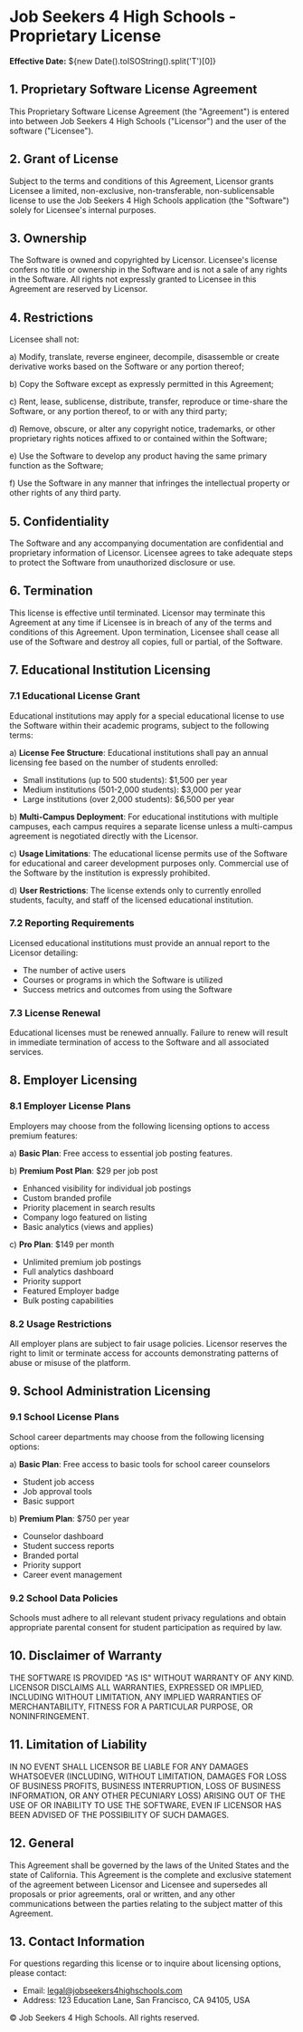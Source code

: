 
# Job Seekers 4 High Schools - Proprietary License

**Effective Date:** ${new Date().toISOString().split('T')[0]}

## 1. Proprietary Software License Agreement

This Proprietary Software License Agreement (the "Agreement") is entered into between Job Seekers 4 High Schools ("Licensor") and the user of the software ("Licensee").

## 2. Grant of License

Subject to the terms and conditions of this Agreement, Licensor grants Licensee a limited, non-exclusive, non-transferable, non-sublicensable license to use the Job Seekers 4 High Schools application (the "Software") solely for Licensee's internal purposes.

## 3. Ownership

The Software is owned and copyrighted by Licensor. Licensee's license confers no title or ownership in the Software and is not a sale of any rights in the Software. All rights not expressly granted to Licensee in this Agreement are reserved by Licensor.

## 4. Restrictions

Licensee shall not:

a) Modify, translate, reverse engineer, decompile, disassemble or create derivative works based on the Software or any portion thereof;

b) Copy the Software except as expressly permitted in this Agreement;

c) Rent, lease, sublicense, distribute, transfer, reproduce or time-share the Software, or any portion thereof, to or with any third party;

d) Remove, obscure, or alter any copyright notice, trademarks, or other proprietary rights notices affixed to or contained within the Software;

e) Use the Software to develop any product having the same primary function as the Software;

f) Use the Software in any manner that infringes the intellectual property or other rights of any third party.

## 5. Confidentiality

The Software and any accompanying documentation are confidential and proprietary information of Licensor. Licensee agrees to take adequate steps to protect the Software from unauthorized disclosure or use.

## 6. Termination

This license is effective until terminated. Licensor may terminate this Agreement at any time if Licensee is in breach of any of the terms and conditions of this Agreement. Upon termination, Licensee shall cease all use of the Software and destroy all copies, full or partial, of the Software.

## 7. Educational Institution Licensing

### 7.1 Educational License Grant

Educational institutions may apply for a special educational license to use the Software within their academic programs, subject to the following terms:

a) **License Fee Structure**: Educational institutions shall pay an annual licensing fee based on the number of students enrolled:
   - Small institutions (up to 500 students): $1,500 per year
   - Medium institutions (501-2,000 students): $3,000 per year
   - Large institutions (over 2,000 students): $6,500 per year

b) **Multi-Campus Deployment**: For educational institutions with multiple campuses, each campus requires a separate license unless a multi-campus agreement is negotiated directly with the Licensor.

c) **Usage Limitations**: The educational license permits use of the Software for educational and career development purposes only. Commercial use of the Software by the institution is expressly prohibited.

d) **User Restrictions**: The license extends only to currently enrolled students, faculty, and staff of the licensed educational institution.

### 7.2 Reporting Requirements

Licensed educational institutions must provide an annual report to the Licensor detailing:
- The number of active users
- Courses or programs in which the Software is utilized
- Success metrics and outcomes from using the Software

### 7.3 License Renewal

Educational licenses must be renewed annually. Failure to renew will result in immediate termination of access to the Software and all associated services.

## 8. Employer Licensing

### 8.1 Employer License Plans

Employers may choose from the following licensing options to access premium features:

a) **Basic Plan**: Free access to essential job posting features.

b) **Premium Post Plan**: $29 per job post
   - Enhanced visibility for individual job postings
   - Custom branded profile
   - Priority placement in search results
   - Company logo featured on listing
   - Basic analytics (views and applies)

c) **Pro Plan**: $149 per month
   - Unlimited premium job postings
   - Full analytics dashboard
   - Priority support
   - Featured Employer badge
   - Bulk posting capabilities

### 8.2 Usage Restrictions

All employer plans are subject to fair usage policies. Licensor reserves the right to limit or terminate access for accounts demonstrating patterns of abuse or misuse of the platform.

## 9. School Administration Licensing

### 9.1 School License Plans

School career departments may choose from the following licensing options:

a) **Basic Plan**: Free access to basic tools for school career counselors
   - Student job access
   - Job approval tools
   - Basic support

b) **Premium Plan**: $750 per year
   - Counselor dashboard
   - Student success reports
   - Branded portal
   - Priority support
   - Career event management

### 9.2 School Data Policies

Schools must adhere to all relevant student privacy regulations and obtain appropriate parental consent for student participation as required by law.

## 10. Disclaimer of Warranty

THE SOFTWARE IS PROVIDED "AS IS" WITHOUT WARRANTY OF ANY KIND. LICENSOR DISCLAIMS ALL WARRANTIES, EXPRESSED OR IMPLIED, INCLUDING WITHOUT LIMITATION, ANY IMPLIED WARRANTIES OF MERCHANTABILITY, FITNESS FOR A PARTICULAR PURPOSE, OR NONINFRINGEMENT.

## 11. Limitation of Liability

IN NO EVENT SHALL LICENSOR BE LIABLE FOR ANY DAMAGES WHATSOEVER (INCLUDING, WITHOUT LIMITATION, DAMAGES FOR LOSS OF BUSINESS PROFITS, BUSINESS INTERRUPTION, LOSS OF BUSINESS INFORMATION, OR ANY OTHER PECUNIARY LOSS) ARISING OUT OF THE USE OF OR INABILITY TO USE THE SOFTWARE, EVEN IF LICENSOR HAS BEEN ADVISED OF THE POSSIBILITY OF SUCH DAMAGES.

## 12. General

This Agreement shall be governed by the laws of the United States and the state of California. This Agreement is the complete and exclusive statement of the agreement between Licensor and Licensee and supersedes all proposals or prior agreements, oral or written, and any other communications between the parties relating to the subject matter of this Agreement.

## 13. Contact Information

For questions regarding this license or to inquire about licensing options, please contact:

- Email: legal@jobseekers4highschools.com
- Address: 123 Education Lane, San Francisco, CA 94105, USA

© Job Seekers 4 High Schools. All rights reserved.
